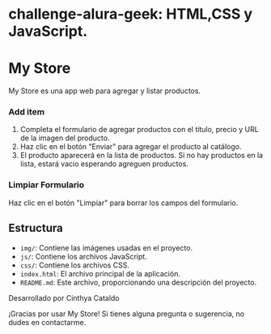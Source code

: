 # challenge-alura-geek: HTML,CSS y JavaScript.
# My Store

My Store es una app web para agregar y listar productos. 

### Add item

1. Completa el formulario de agregar productos con el título, precio y URL de la imagen del producto.
2. Haz clic en el botón "Enviar" para agregar el producto al catálogo.
3. El producto aparecerá en la lista de productos. Si no hay productos en la lista, estará vacio esperando agreguen productos.

### Limpiar Formulario

Haz clic en el botón "Limpiar" para borrar los campos del formulario.

## Estructura


- `img/`: Contiene las imágenes usadas en el proyecto.
- `js/`: Contiene los archivos JavaScript.
- `css/`: Contiene los archivos CSS.
- `index.html`: El archivo principal de la aplicación.
- `README.md`: Este archivo, proporcionando una descripción del proyecto.


Desarrollado por Cinthya Cataldo

¡Gracias por usar My Store! Si tienes alguna pregunta o sugerencia, no dudes en contactarme.

